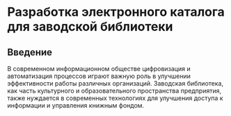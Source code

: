 # Разработка электронного каталога для заводской библиотеки

## Введение
В современном информационном обществе цифровизация и автоматизация процессов играют важную роль в улучшении эффективности работы различных организаций. Заводская библиотека, как часть культурного и образовательного пространства предприятия, также нуждается в современных технологиях для улучшения доступа к информации и управления книжным фондом. 
